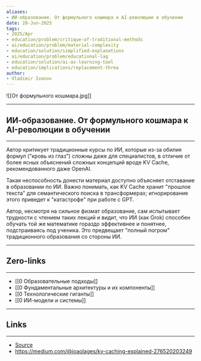 ```yaml
---
aliases: 
- ИИ-образование. От формульного кошмара к AI-революции в обучении 
date: 28-Jun-2025
tags:
- 2025/Apr
- education/problem/critique-of-traditional-methods
- ai/education/problem/material-complexity
- education/solution/simplified-explanations
- ai/education/problem/educational-lag
- education/solution/ai-as-learning-tool
- education/implications/replacement-threa
author:
- Vladimir Ivanov
---
```

![[От формульного кошмара.jpg]]

-----
##  ИИ-образование. От формульного кошмара к AI-революции в обучении 
-----
Автор критикует традиционные курсы по ИИ, которые из-за обилия формул ("кровь из глаз") сложны даже для специалистов, в отличие от более ясных объяснений сложных концепций вроде KV Cache, рекомендованного даже OpenAI. 

Такая неспособность донести материал доступно объясняет отставание в образовании по ИИ. Важно понимать, как KV Cache хранит "прошлое текста" для семантического поиска в трансформерах; игнорирование этого приведет к "катастрофе" при работе с GPT.

Автор, несмотря на сильное физмат образование, сам испытывает трудности с чтением таких лекций и видит, что ИИ (как Grok) способен обучать той же математике гораздо эффективнее и понятнее, подстраиваясь под ученика. Это предвещает "полный погром" традиционного образования со стороны ИИ.

---
## Zero-links
---
- [[0 Образовательные подходы]]
- [[0 Фундаментальные архитектуры и их компоненты]]
- [[0 Технологические гиганты]]
- [[0 ИИ-модели и системы]]

---
## Links
---
- [Source](https://t.me/turboproject/1588)
- https://medium.com/@joaolages/kv-caching-explained-276520203249